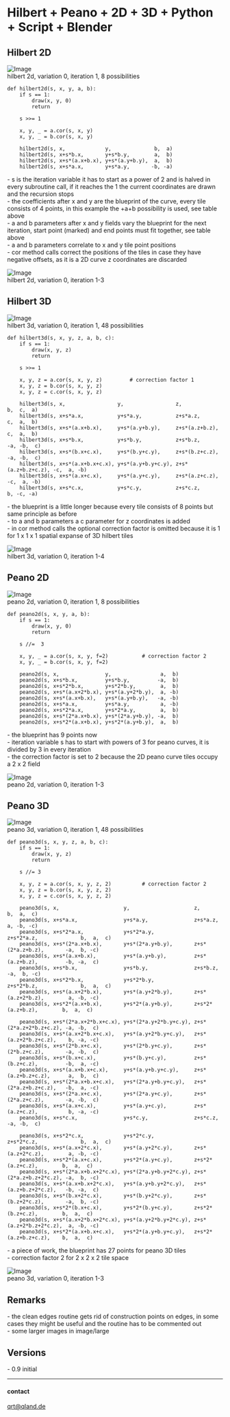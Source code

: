 # **Hilbert + Peano + 2D + 3D + Python + Script + Blender**

## **Hilbert 2D**

![Image](images/hilbert2d_var0.png)  
hilbert 2d, variation 0, iteration 1, 8 possibilities

```
def hilbert2d(s, x, y, a, b):
    if s == 1:
        draw(x, y, 0)
        return

    s >>= 1

    x, y, _ = a.cor(s, x, y)           
    x, y, _ = b.cor(s, x, y)

    hilbert2d(s, x,             y,              b,  a)
    hilbert2d(s, x+s*b.x,       y+s*b.y,        a,  b)
    hilbert2d(s, x+s*(a.x+b.x), y+s*(a.y+b.y),  a,  b)
    hilbert2d(s, x+s*a.x,       y+s*a.y,       -b, -a)
```

\- s is the iteration variable it has to start as a power of 2 and is halved in every subroutine call, if it reaches the 1 the current coordinates are drawn and the recursion stops  
\- the coefficients after x and y are the blueprint of the curve, every tile consists of 4 points, in this example the +a+b possibility is used, see table above  
\- a and b parameters after x and y fields vary the blueprint for the next iteration, start point (marked) and end points must fit together, see table above  
\- a and b parameters correlate to x and y tile point positions  
\- cor method calls correct the positions of the tiles in case they have negative offsets, as it is a 2D curve z coordinates are discarded

![Image](images/hilbert2d_1_4r.png)  
hilbert 2d, variation 0, iteration 1-3

## **Hilbert 3D**

![Image](images/hilbert3d_var0.png)  
hilbert 3d, variation 0, iteration 1, 48 possibilities

```
def hilbert3d(s, x, y, z, a, b, c):
    if s == 1:
        draw(x, y, z)
        return

    s >>= 1
    
    x, y, z = a.cor(s, x, y, z)         # correction factor 1
    x, y, z = b.cor(s, x, y, z)
    x, y, z = c.cor(s, x, y, z)

    hilbert3d(s, x,                 y,                 z,                  b,  c,  a)
    hilbert3d(s, x+s*a.x,           y+s*a.y,           z+s*a.z,            c,  a,  b)
    hilbert3d(s, x+s*(a.x+b.x),     y+s*(a.y+b.y),     z+s*(a.z+b.z),      c,  a,  b)
    hilbert3d(s, x+s*b.x,           y+s*b.y,           z+s*b.z,           -a, -b,  c)
    hilbert3d(s, x+s*(b.x+c.x),     y+s*(b.y+c.y),     z+s*(b.z+c.z),     -a, -b,  c)
    hilbert3d(s, x+s*(a.x+b.x+c.x), y+s*(a.y+b.y+c.y), z+s*(a.z+b.z+c.z), -c,  a, -b)
    hilbert3d(s, x+s*(a.x+c.x),     y+s*(a.y+c.y),     z+s*(a.z+c.z),     -c,  a, -b)
    hilbert3d(s, x+s*c.x,           y+s*c.y,           z+s*c.z,            b, -c, -a)
```

\- the blueprint is a little longer because every tile consists of 8 points but same principle as before  
\- to a and b parameters a c parameter for z coordinates is added  
\- in cor method calls the optional correction factor is omitted because it is 1 for 1 x 1 x 1 spatial expanse of 3D hilbert tiles

![Image](images/hilbert3d_1_4r.png)  
hilbert 3d, variation 0, iteration 1-4

## **Peano 2D**

![Image](images/peano2d_var0.png)  
peano 2d, variation 0, iteration 1, 8 possibilities

```
def peano2d(s, x, y, a, b):
    if s == 1:
        draw(x, y, 0)
        return

    s //=  3

    x, y, _ = a.cor(s, x, y, f=2)           # correction factor 2
    x, y, _ = b.cor(s, x, y, f=2)

    peano2d(s, x,               y,                a,  b)
    peano2d(s, x+s*b.x,         y+s*b.y,         -a,  b)
    peano2d(s, x+s*2*b.x,       y+s*2*b.y,        a,  b)
    peano2d(s, x+s*(a.x+2*b.x), y+s*(a.y+2*b.y),  a, -b)
    peano2d(s, x+s*(a.x+b.x),   y+s*(a.y+b.y),   -a, -b)
    peano2d(s, x+s*a.x,         y+s*a.y,          a, -b)
    peano2d(s, x+s*2*a.x,       y+s*2*a.y,        a,  b)
    peano2d(s, x+s*(2*a.x+b.x), y+s*(2*a.y+b.y), -a,  b)
    peano2d(s, x+s*2*(a.x+b.x), y+s*2*(a.y+b.y),  a,  b)
```

\- the blueprint has 9 points now  
\- iteration variable s has to start with powers of 3 for peano curves, it is divided by 3 in every iteration  
\- the correction factor is set to 2 because the 2D peano curve tiles occupy a 2 x 2 field

![Image](images/peano2d_1_3r.png)  
peano 2d, variation 0, iteration 1-3

## **Peano 3D**

![Image](images/peano3d_var0.png)  
peano 3d, variation 0, iteration 1, 48 possibilities

```
def peano3d(s, x, y, z, a, b, c):
    if s == 1:
        draw(x, y, z)
        return

    s //= 3

    x, y, z = a.cor(s, x, y, z, 2)          # correction factor 2
    x, y, z = b.cor(s, x, y, z, 2)
    x, y, z = c.cor(s, x, y, z, 2)

    peano3d(s, x,                     y,                     z,                      b,  a,  c)
    peano3d(s, x+s*a.x,               y+s*a.y,               z+s*a.z,                a, -b, -c)
    peano3d(s, x+s*2*a.x,             y+s*2*a.y,             z+s*2*a.z,              b,  a,  c)
    peano3d(s, x+s*(2*a.x+b.x),       y+s*(2*a.y+b.y),       z+s*(2*a.z+b.z),       -a,  b, -c)
    peano3d(s, x+s*(a.x+b.x),         y+s*(a.y+b.y),         z+s*(a.z+b.z),         -b, -a,  c)
    peano3d(s, x+s*b.x,               y+s*b.y,               z+s*b.z,               -a,  b, -c)
    peano3d(s, x+s*2*b.x,             y+s*2*b.y,             z+s*2*b.z,              b,  a,  c)
    peano3d(s, x+s*(a.x+2*b.x),       y+s*(a.y+2*b.y),       z+s*(a.z+2*b.z),        a, -b, -c)
    peano3d(s, x+s*2*(a.x+b.x),       y+s*2*(a.y+b.y),       z+s*2*(a.z+b.z),        b,  a,  c)
    
    peano3d(s, x+s*(2*a.x+2*b.x+c.x), y+s*(2*a.y+2*b.y+c.y), z+s*(2*a.z+2*b.z+c.z), -a, -b,  c)
    peano3d(s, x+s*(a.x+2*b.x+c.x),   y+s*(a.y+2*b.y+c.y),   z+s*(a.z+2*b.z+c.z),    b, -a, -c)
    peano3d(s, x+s*(2*b.x+c.x),       y+s*(2*b.y+c.y),       z+s*(2*b.z+c.z),       -a, -b,  c)
    peano3d(s, x+s*(b.x+c.x),         y+s*(b.y+c.y),         z+s*(b.z+c.z),         -b,  a, -c)
    peano3d(s, x+s*(a.x+b.x+c.x),     y+s*(a.y+b.y+c.y),     z+s*(a.z+b.z+c.z),      a,  b,  c)
    peano3d(s, x+s*(2*a.x+b.x+c.x),   y+s*(2*a.y+b.y+c.y),   z+s*(2*a.z+b.z+c.z),   -b,  a, -c)
    peano3d(s, x+s*(2*a.x+c.x),       y+s*(2*a.y+c.y),       z+s*(2*a.z+c.z),       -a, -b,  c)
    peano3d(s, x+s*(a.x+c.x),         y+s*(a.y+c.y),         z+s*(a.z+c.z),          b, -a, -c)
    peano3d(s, x+s*c.x,               y+s*c.y,               z+s*c.z,               -a, -b,  c)

    peano3d(s, x+s*2*c.x,             y+s*2*c.y,             z+s*2*c.z,              b,  a,  c)
    peano3d(s, x+s*(a.x+2*c.x),       y+s*(a.y+2*c.y),       z+s*(a.z+2*c.z),        a, -b, -c)
    peano3d(s, x+s*2*(a.x+c.x),       y+s*2*(a.y+c.y),       z+s*2*(a.z+c.z),        b,  a,  c)
    peano3d(s, x+s*(2*a.x+b.x+2*c.x), y+s*(2*a.y+b.y+2*c.y), z+s*(2*a.z+b.z+2*c.z), -a,  b, -c)
    peano3d(s, x+s*(a.x+b.x+2*c.x),   y+s*(a.y+b.y+2*c.y),   z+s*(a.z+b.z+2*c.z),   -b, -a,  c)
    peano3d(s, x+s*(b.x+2*c.x),       y+s*(b.y+2*c.y),       z+s*(b.z+2*c.z),       -a,  b, -c)
    peano3d(s, x+s*2*(b.x+c.x),       y+s*2*(b.y+c.y),       z+s*2*(b.z+c.z),        b,  a,  c)
    peano3d(s, x+s*(a.x+2*b.x+2*c.x), y+s*(a.y+2*b.y+2*c.y), z+s*(a.z+2*b.z+2*c.z),  a, -b, -c)
    peano3d(s, x+s*2*(a.x+b.x+c.x),   y+s*2*(a.y+b.y+c.y),   z+s*2*(a.z+b.z+c.z),    b,  a,  c)
```

\- a piece of work, the blueprint has 27 points for peano 3D tiles  
\- correction factor 2 for 2 x 2 x 2 tile space 

![Image](images/peano3d_1_3r.png)  
peano 3d, variation 0, iteration 1-3

## **Remarks**
\- the clean edges routine gets rid of construction points on edges, in some cases they might be useful and the routine has to be commented out  
\- some larger images in image/large

## **Versions**
\- 0.9 initial  

---

#### contact
[qrt@qland.de](mailto:qrt@qland.de)
